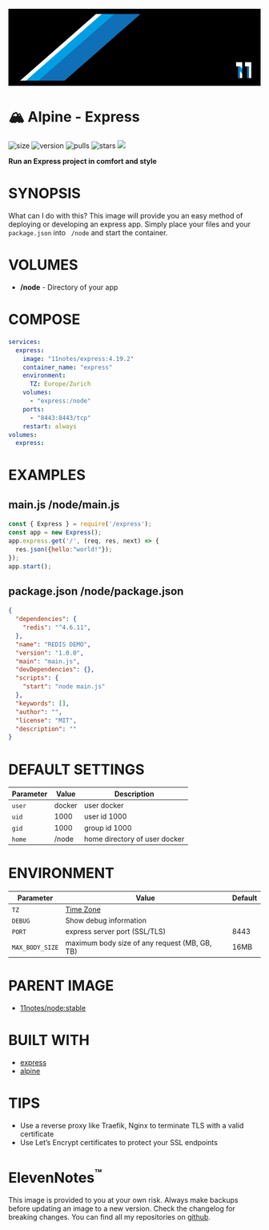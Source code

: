 ![Banner](https://github.com/11notes/defaults/blob/main/static/img/banner.png?raw=true)

# 🏔️ Alpine - Express
![size](https://img.shields.io/docker/image-size/11notes/express/4.19.2?color=0eb305) ![version](https://img.shields.io/docker/v/11notes/express/4.19.2?color=eb7a09) ![pulls](https://img.shields.io/docker/pulls/11notes/express?color=2b75d6) ![stars](https://img.shields.io/docker/stars/11notes/express?color=e6a50e) [<img src="https://img.shields.io/badge/github-11notes-blue?logo=github">](https://github.com/11notes)

**Run an Express project in comfort and style**

# SYNOPSIS
What can I do with this? This image will provide you an easy method of deploying or developing an express app. Simply place your files and your `package.json` into ` /node` and start the container.

# VOLUMES
* **/node** - Directory of your app

# COMPOSE
```yaml
services:
  express:
    image: "11notes/express:4.19.2"
    container_name: "express"
    environment:
      TZ: Europe/Zurich
    volumes:
      - "express:/node"
    ports:
      - "8443:8443/tcp"
    restart: always
volumes:
  express:
```

# EXAMPLES
## main.js /node/main.js
```js
const { Express } = require('/express');
const app = new Express();
app.express.get('/', (req, res, next) => {
  res.json({hello:"world!"});
});
app.start();
```

## package.json /node/package.json
```json
{
  "dependencies": {
    "redis": "^4.6.11",
  },
  "name": "REDIS DEMO",
  "version": "1.0.0",
  "main": "main.js",
  "devDependencies": {},
  "scripts": {
    "start": "node main.js"
  },
  "keywords": [],
  "author": "",
  "license": "MIT",
  "description": ""
}
```

# DEFAULT SETTINGS
| Parameter | Value | Description |
| --- | --- | --- |
| `user` | docker | user docker |
| `uid` | 1000 | user id 1000 |
| `gid` | 1000 | group id 1000 |
| `home` | /node | home directory of user docker |

# ENVIRONMENT
| Parameter | Value | Default |
| --- | --- | --- |
| `TZ` | [Time Zone](https://en.wikipedia.org/wiki/List_of_tz_database_time_zones) | |
| `DEBUG` | Show debug information | |
| `PORT` | express server port (SSL/TLS) | 8443 |
| `MAX_BODY_SIZE` | maximum body size of any request (MB, GB, TB) | 16MB |

# PARENT IMAGE
* [11notes/node:stable](https://hub.docker.com/r/11notes/node)

# BUILT WITH
* [express](https://expressjs.com)
* [alpine](https://alpinelinux.org)

# TIPS
* Use a reverse proxy like Traefik, Nginx to terminate TLS with a valid certificate
* Use Let’s Encrypt certificates to protect your SSL endpoints

# ElevenNotes<sup>™️</sup>
This image is provided to you at your own risk. Always make backups before updating an image to a new version. Check the changelog for breaking changes. You can find all my repositories on [github](https://github.com/11notes).
    